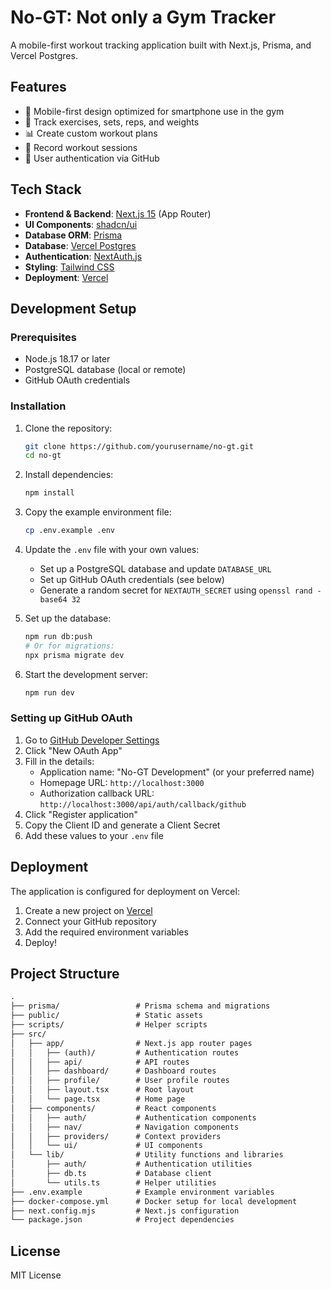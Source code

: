 # No-GT: Not only a Gym Tracker

A mobile-first workout tracking application built with Next.js, Prisma, and Vercel Postgres.

## Features

- 📱 Mobile-first design optimized for smartphone use in the gym
- 💪 Track exercises, sets, reps, and weights
- 📊 Create custom workout plans
- 📝 Record workout sessions
- 👤 User authentication via GitHub

## Tech Stack

- **Frontend & Backend**: [Next.js 15](https://nextjs.org/) (App Router)
- **UI Components**: [shadcn/ui](https://ui.shadcn.com/)
- **Database ORM**: [Prisma](https://prisma.io/)
- **Database**: [Vercel Postgres](https://vercel.com/storage/postgres)
- **Authentication**: [NextAuth.js](https://next-auth.js.org/)
- **Styling**: [Tailwind CSS](https://tailwindcss.com/)
- **Deployment**: [Vercel](https://vercel.com/)

## Development Setup

### Prerequisites

- Node.js 18.17 or later
- PostgreSQL database (local or remote)
- GitHub OAuth credentials

### Installation

1. Clone the repository:

   ```bash
   git clone https://github.com/yourusername/no-gt.git
   cd no-gt
   ```

2. Install dependencies:

   ```bash
   npm install
   ```

3. Copy the example environment file:

   ```bash
   cp .env.example .env
   ```

4. Update the `.env` file with your own values:
   - Set up a PostgreSQL database and update `DATABASE_URL`
   - Set up GitHub OAuth credentials (see below)
   - Generate a random secret for `NEXTAUTH_SECRET` using `openssl rand -base64 32`

5. Set up the database:

   ```bash
   npm run db:push
   # Or for migrations:
   npx prisma migrate dev
   ```

6. Start the development server:

   ```bash
   npm run dev
   ```

### Setting up GitHub OAuth

1. Go to [GitHub Developer Settings](https://github.com/settings/developers)
2. Click "New OAuth App"
3. Fill in the details:
   - Application name: "No-GT Development" (or your preferred name)
   - Homepage URL: `http://localhost:3000`
   - Authorization callback URL: `http://localhost:3000/api/auth/callback/github`
4. Click "Register application"
5. Copy the Client ID and generate a Client Secret
6. Add these values to your `.env` file

## Deployment

The application is configured for deployment on Vercel:

1. Create a new project on [Vercel](https://vercel.com)
2. Connect your GitHub repository
3. Add the required environment variables
4. Deploy!

## Project Structure

```txt
.
├── prisma/                 # Prisma schema and migrations
├── public/                 # Static assets
├── scripts/                # Helper scripts
├── src/
│   ├── app/                # Next.js app router pages
│   │   ├── (auth)/         # Authentication routes
│   │   ├── api/            # API routes
│   │   ├── dashboard/      # Dashboard routes
│   │   ├── profile/        # User profile routes
│   │   ├── layout.tsx      # Root layout
│   │   └── page.tsx        # Home page
│   ├── components/         # React components
│   │   ├── auth/           # Authentication components
│   │   ├── nav/            # Navigation components
│   │   ├── providers/      # Context providers
│   │   └── ui/             # UI components
│   └── lib/                # Utility functions and libraries
│       ├── auth/           # Authentication utilities
│       ├── db.ts           # Database client
│       └── utils.ts        # Helper utilities
├── .env.example            # Example environment variables
├── docker-compose.yml      # Docker setup for local development
├── next.config.mjs         # Next.js configuration
└── package.json            # Project dependencies
```

## License

MIT License
